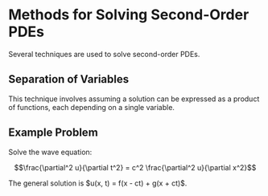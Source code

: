 # Methods for Solving Second-Order PDEs

Several techniques are used to solve second-order PDEs.

## Separation of Variables

This technique involves assuming a solution can be expressed as a product of functions, each depending on a single variable.

## Example Problem

Solve the wave equation:

$$\frac{\partial^2 u}{\partial t^2} = c^2 \frac{\partial^2 u}{\partial x^2}$$

<answer>
The general solution is $u(x, t) = f(x - ct) + g(x + ct)$.
</answer>
